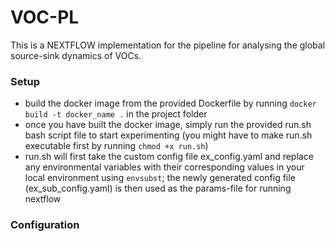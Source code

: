 # VOC-PL
This is a NEXTFLOW implementation for the pipeline for analysing the global source-sink dynamics of VOCs.

### Setup
- build the docker image from the provided Dockerfile by running ```docker build -t docker_name .``` in the project folder
- once you have built the docker image, simply run the provided run.sh bash script file to start experimenting (you might have to make run.sh executable first by running ```chmod +x run.sh```)
- run.sh will first take the custom config file ex_config.yaml and replace any environmental variables with their corresponding values in your local environment using ```envsubst```; the newly generated config file (ex_sub_config.yaml) is then used as the params-file for running nextflow

### Configuration
